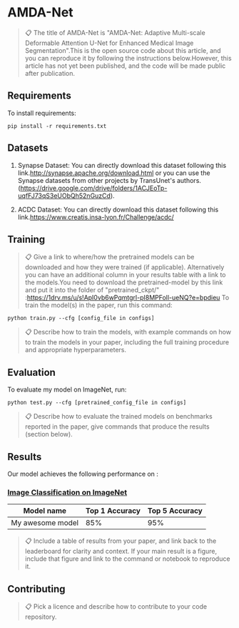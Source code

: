 # AMDA-Net
>📋  The title of AMDA-Net is "AMDA-Net: Adaptive Multi-scale Deformable Attention U-Net for Enhanced Medical Image Segmentation".This is the open source code about this article, and you can reproduce it by following the instructions below.However, this article has not yet been published, and the code will be made public after publication.
## Requirements

To install requirements:

```setup
pip install -r requirements.txt
```

## Datasets

1. Synapse Dataset:
   You can directly download this dataset following this link.http://synapse.apache.org/download.html or you can use the Synapse datasets from other projects by TransUnet's authors. (https://drive.google.com/drive/folders/1ACJEoTp-uqfFJ73qS3eUObQh52nGuzCd).
   
2. ACDC Dataset:
   You can directly download this dataset following this link.https://www.creatis.insa-lyon.fr/Challenge/acdc/
   
## Training

>📋 Give a link to where/how the pretrained models can be downloaded and how they were trained (if applicable).  Alternatively you can have an additional column in your results table with a link to the models.You need to download the pretrained-model by this link and put it into the folder of "pretrained_ckpt/" :https://1drv.ms/u/s!ApI0vb6wPqmtgrl-pI8MPFoll-ueNQ?e=bpdieu
To train the model(s) in the paper, run this command:

```train
python train.py --cfg [config_file in configs]
```

>📋  Describe how to train the models, with example commands on how to train the models in your paper, including the full training procedure and appropriate hyperparameters.

## Evaluation

To evaluate my model on ImageNet, run:

```eval
python test.py --cfg [pretrained_config_file in configs]
```

>📋  Describe how to evaluate the trained models on benchmarks reported in the paper, give commands that produce the results (section below).

## Results

Our model achieves the following performance on :

### [Image Classification on ImageNet](https://paperswithcode.com/sota/image-classification-on-imagenet)

| Model name         | Top 1 Accuracy  | Top 5 Accuracy |
| ------------------ |---------------- | -------------- |
| My awesome model   |     85%         |      95%       |

>📋  Include a table of results from your paper, and link back to the leaderboard for clarity and context. If your main result is a figure, include that figure and link to the command or notebook to reproduce it. 


## Contributing

>📋  Pick a licence and describe how to contribute to your code repository. 
